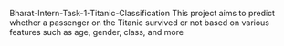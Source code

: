Bharat-Intern-Task-1-Titanic-Classification
This project aims to predict whether a passenger on the Titanic survived or not based on various features such as age, gender, class, and more
